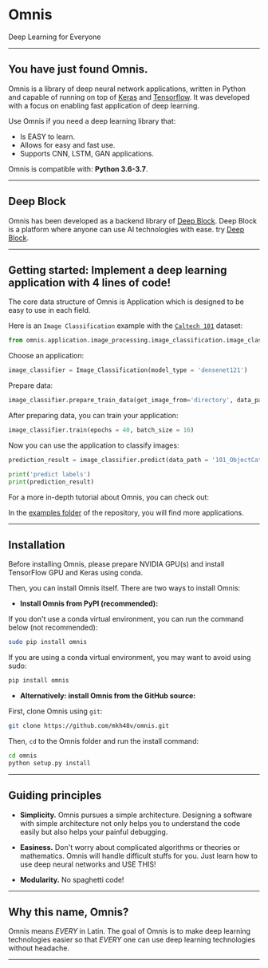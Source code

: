 # Omnis
Deep Learning for Everyone

------------------


## You have just found Omnis.

Omnis is a library of deep neural network applications, written in Python and capable of running on top of [Keras](https://github.com/keras-team/keras) and [Tensorflow](https://www.tensorflow.org/). It was developed with a focus on enabling fast application of deep learning.

Use Omnis if you need a deep learning library that:

- Is EASY to learn.
- Allows for easy and fast use.
- Supports CNN, LSTM, GAN applications.

Omnis is compatible with: __Python 3.6-3.7__.

------------------


## Deep Block

Omnis has been developed as a backend library of [Deep Block](https://deepblock.site). Deep Block is a platform where anyone can use AI technologies with ease. try [Deep Block](https://deepblock.site).

------------------


## Getting started: Implement a deep learning application with 4 lines of code!

The core data structure of Omnis is Application which is designed to be easy to use in each field.

Here is an `Image Classification` example with the [`Caltech 101`](http://www.vision.caltech.edu/Image_Datasets/Caltech101/) dataset:

```python
from omnis.application.image_processing.image_classification.image_classification import Image_Classification
```

Choose an application:

```python
image_classifier = Image_Classification(model_type = 'densenet121')
```

Prepare data:

```python
image_classifier.prepare_train_data(get_image_from='directory', data_path='101_ObjectCategories')
```

After preparing data, you can train your application:

```python
image_classifier.train(epochs = 40, batch_size = 16)
```

Now you can use the application to classify images:

```python
prediction_result = image_classifier.predict(data_path = '101_ObjectCategories/accordion')

print('predict labels')
print(prediction_result)
```

For a more in-depth tutorial about Omnis, you can check out:

In the [examples folder](https://github.com/mkh48v/omnis/tree/master/example) of the repository, you will find more applications.

------------------


## Installation

Before installing Omnis, please prepare NVIDIA GPU(s) and install TensorFlow GPU and Keras using conda.

Then, you can install Omnis itself. There are two ways to install Omnis:

- **Install Omnis from PyPI (recommended):**

If you don't use a conda virtual environment, you can run the command below (not recommended):

```sh
sudo pip install omnis
```

If you are using a conda virtual environment, you may want to avoid using sudo:

```sh
pip install omnis
```

- **Alternatively: install Omnis from the GitHub source:**

First, clone Omnis using `git`:

```sh
git clone https://github.com/mkh48v/omnis.git
```

 Then, `cd` to the Omnis folder and run the install command:
```sh
cd omnis
python setup.py install
```

------------------


## Guiding principles

- __Simplicity.__ Omnis pursues a simple architecture. Designing a software with simple architecture not only helps you to understand the code easily but also helps your painful debugging.

- __Easiness.__ Don't worry about complicated algorithms or theories or mathematics. Omnis will handle difficult stuffs for you. Just learn how to use deep neural networks and USE THIS!

- __Modularity.__ No spaghetti code!

------------------


## Why this name, Omnis?

Omnis means _EVERY_ in Latin. The goal of Omnis is to make deep learning technologies easier so that _EVERY_ one can use deep learning technologies without headache.

------------------
